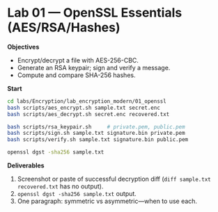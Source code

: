 # Lab 01 — OpenSSL Essentials (AES/RSA/Hashes)

**Objectives**
- Encrypt/decrypt a file with AES-256-CBC.
- Generate an RSA keypair; sign and verify a message.
- Compute and compare SHA-256 hashes.

**Start**
```bash
cd labs/Encryption/lab_encryption_modern/01_openssl
bash scripts/aes_encrypt.sh sample.txt secret.enc
bash scripts/aes_decrypt.sh secret.enc recovered.txt

bash scripts/rsa_keypair.sh     # private.pem, public.pem
bash scripts/sign.sh sample.txt signature.bin private.pem
bash scripts/verify.sh sample.txt signature.bin public.pem

openssl dgst -sha256 sample.txt
```

**Deliverables**
1. Screenshot or paste of successful decryption diff (`diff sample.txt recovered.txt` has no output).
2. `openssl dgst -sha256 sample.txt` output.
3. One paragraph: symmetric vs asymmetric—when to use each.
